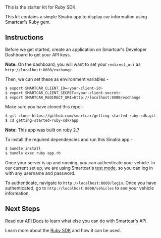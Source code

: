 This is the starter kit for Ruby SDK.

This kit contains a simple Sinatra app to display car information using Smartcar's Ruby gem.

## Instructions
Before we get started, create an application on Smartcar's Developer Dashboard to get your API keys.

**Note:** On the dashboard, you will want to set your `redirect_uri` as `http://localhost:8000/exchange`.

Then, we can set these as environment variables -
```bash
$ export SMARTCAR_CLIENT_ID=<your-client-id>
$ export SMARTCAR_CLIENT_SECRET=<your-client-secret>
$ export SMARTCAR_REDIRECT_URI=http://localhost:8000/exchange
```

Make sure you have cloned this repo -
```bash
$ git clone https://github.com/smartcar/getting-started-ruby-sdk.git
$ cd getting-started-ruby-sdk/app
```

**Note:** This app was built on ruby 2.7

To install the required dependencies and run this Sinatra app -
```bash
$ bundle install
$ bundle exec ruby app.rb
```

Once your server is up and running, you can authenticate your vehicle. In our current set up, we are using Smartcar's [test mode](https://smartcar.com/docs/guides/testing/), so you can log in with any username and password.

To authenticate, navigate to `http://localhost:8000/login`. Once you have authenticated, go to `http://localhost:8000/vehicles` to see your vehicle information.

## Next Steps
Read our [API Docs](https://smartcar.com/docs/api) to learn what else you can do with Smartcar's API.

Learn more about the [Ruby SDK](https://github.com/smartcar/ruby-sdk) and how it can be used.
